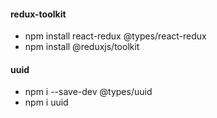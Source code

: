 #### redux-toolkit
- npm install react-redux @types/react-redux
- npm install @reduxjs/toolkit

#### uuid
- npm i --save-dev @types/uuid
- npm i uuid